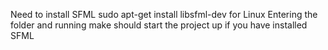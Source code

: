 Need to install SFML
sudo apt-get install libsfml-dev for Linux
Entering the folder and running make should start the project up if you have installed SFML
